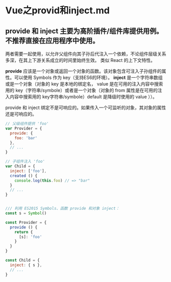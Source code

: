 # Vue之provid和inject.md

## provide 和 inject 主要为高阶插件/组件库提供用例。不推荐直接在应用程序中使用。

两者需要一起使用，以允许父组件向其子孙后代注入一个依赖，不论组件层级关系多深，在其上下游关系成立的时间里始终生效。
类似 React 的上下文特性。

**provide** 应该是一个对象或返回一个对象的函数。该对象包含可注入子孙组件的属性。可以使用 Symbols 作为 key（支持ES6的环境）。
**inject** 是一个字符串数组或是一个对象（对象的 key 是本地的绑定名，
value 是在可用的注入内容中搜索用的 key（字符串/symbole）或者是一个对象（对象的 from 属性是在可用的注入内容中搜索用的 key字符串/symbole）default 是降级时使用的 value ））。

provide 和 inject 绑定不是可响应的。如果传入一个可监听的对象，其对象的属性还是可响应的。

```JavaScript
// 父级组件提供 'foo'
var Provider = {
  provide: {
    foo: 'bar'
  },
  // ...
}

// 子组件注入 'foo'
var Child = {
  inject: ['foo'],
  created () {
    console.log(this.foo) // => "bar"
  }
  // ...
}


/// 利用 ES2015 Symbols、函数 provide 和对象 inject：
const s = Symbol()

const Provider = {
  provide () {
    return {
      [s]: 'foo'
    }
  }
}

const Child = {
  inject: { s },
  // ...
}
```



